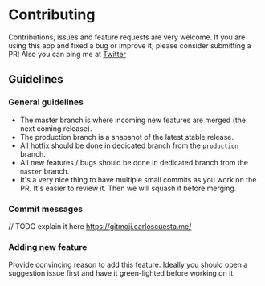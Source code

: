 # Contributing

Contributions, issues and feature requests are very welcome. If you are using this app and fixed a bug or improve it, please consider submitting a PR! Also you can ping me at [Twitter](https://twitter.com/bpetetot)

## Guidelines

### General guidelines

- The master branch is where incoming new features are merged (the next coming release).
- The production branch is a snapshot of the latest stable release.
- All hotfix should be done in dedicated branch from the `production` branch.
- All new features / bugs should be done in dedicated branch from the `master` branch.
- It's a very nice thing to have multiple small commits as you work on the PR. It's easier to review it. Then we will squash it before merging.

### Commit messages

// TODO explain it here
https://gitmoji.carloscuesta.me/

### Adding new feature

Provide convincing reason to add this feature. Ideally you should open a suggestion issue first and have it green-lighted before working on it.
